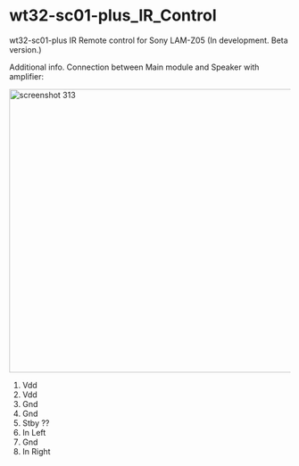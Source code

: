 # wt32-sc01-plus_IR_Control
wt32-sc01-plus IR Remote control for Sony LAM-Z05
(In development. Beta version.)

Additional info. 
Connection between Main module and Speaker with amplifier:

<img width="738" height="508" alt="screenshot 313" src="https://github.com/user-attachments/assets/80bcad0c-0771-4830-91b4-8e156e461bcf" />

1. Vdd
2. Vdd
3. Gnd
4. Gnd
5. Stby ??
6. In Left
7. Gnd
8. In Right
